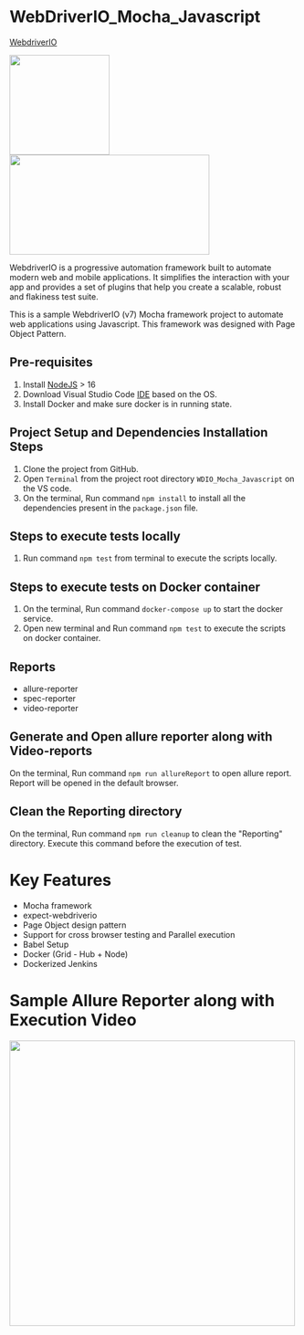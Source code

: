 # WebDriverIO_Mocha_Javascript
[WebdriverIO](http://webdriver.io/)

<img src = "https://miro.medium.com/max/2488/1*2ntKtVBowGdACso6Gcmy1A.jpeg" height = "175"> <img src = "https://user-images.githubusercontent.com/48508827/118311500-9db4b480-b50d-11eb-9f5c-7ce75b1d4ce5.png" height = "175" width = "350">

WebdriverIO is a progressive automation framework built to automate modern web and mobile applications. It simplifies the interaction with your app and provides a set of plugins that help you create a scalable, robust and flakiness test suite.

This is a sample WebdriverIO (v7) Mocha framework project to automate web applications using Javascript. This framework was designed with Page Object Pattern.

## Pre-requisites
1. Install [NodeJS](https://nodejs.org/en/download/) > 16
2. Download Visual Studio Code [IDE](https://code.visualstudio.com/download) based on the OS.
3. Install Docker and make sure docker is in running state.

## Project Setup and Dependencies Installation Steps
1. Clone the project from GitHub. 
2. Open `Terminal` from the project root directory `WDIO_Mocha_Javascript`  on the VS code.
3. On the terminal, Run command `npm install` to install all the dependencies present in the `package.json` file.

## Steps to execute tests locally
1. Run command `npm test` from terminal to execute the scripts locally.

## Steps to execute tests on Docker container
1. On the terminal, Run command `docker-compose up` to start the docker service. 
2. Open new terminal and Run command `npm test` to execute the scripts on docker container.

## Reports
- allure-reporter 
- spec-reporter
- video-reporter

## Generate and Open allure reporter along with Video-reports 
On the terminal, Run command `npm run allureReport` to open allure report. Report will be opened in the default browser.

## Clean the Reporting directory
On the terminal, Run command `npm run cleanup` to clean the "Reporting" directory. Execute this command before the execution of test.

# Key Features
- Mocha framework
- expect-webdriverio
- Page Object design pattern
- Support for cross browser testing and Parallel execution
- Babel Setup
- Docker (Grid - Hub + Node)
- Dockerized Jenkins

# Sample Allure Reporter along with Execution Video

<img src = "https://user-images.githubusercontent.com/48508827/118312741-6f37d900-b50f-11eb-9b4c-8912f61cb46c.PNG" height = "500">

